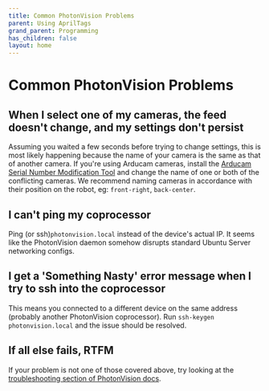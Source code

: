 ```yaml
---
title: Common PhotonVision Problems
parent: Using AprilTags
grand_parent: Programming
has_children: false
layout: home
---
```


# Common PhotonVision Problems

## When I select one of my cameras, the feed doesn't change, and my settings don't persist
Assuming you waited a few seconds before trying to change settings, this is most likely happening because the name of your camera is the same as that of another camera. If you're using Arducam cameras, install the [Arducam Serial Number Modification Tool](https://docs.arducam.com/UVC-Camera/Serial-Number-Tool-Guide/#software) and change the name of one or both of the conflicting cameras. We recommend naming cameras in accordance with their position on the robot, eg: `front-right`, `back-center`.

## I can't ping my coprocessor
Ping (or ssh)`photonvision.local` instead of the device's actual IP. It seems like the PhotonVision daemon somehow disrupts standard Ubuntu Server networking configs.

## I get a 'Something Nasty' error message when I try to ssh into the coprocessor
This means you connected to a different device on the same address (probably another PhotonVision coprocessor). Run `ssh-keygen photonvision.local` and the issue should be resolved.

## If all else fails, RTFM
If your problem is not one of those covered above, try looking at the [troubleshooting section of PhotonVision docs](https://docs.photonvision.org/en/latest/docs/troubleshooting/common-errors.html).